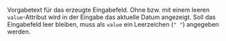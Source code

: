 Vorgabetext für das erzeugte Eingabefeld. Ohne bzw. mit einem leeren
`value`-Attribut wird in der Eingabe das aktuelle Datum angezeigt. Soll das
Eingabefeld leer bleiben, muss als `value` ein Leerzeichen (`" "`) angegeben
werden.